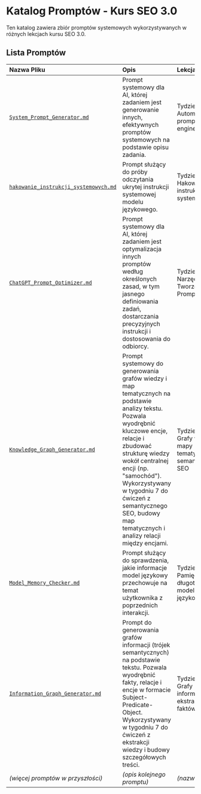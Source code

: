# Katalog Promptów - Kurs SEO 3.0

Ten katalog zawiera zbiór promptów systemowych wykorzystywanych w różnych lekcjach kursu SEO 3.0.

## Lista Promptów

| Nazwa Pliku | Opis | Lekcja |
| :-------------------------------- | :------------------------------------------------------------------------------------------------------------------------------- | :--------------------------------------------- |
| [`System_Prompt_Generator.md`](System_Prompt_Generator.md) | Prompt systemowy dla AI, której zadaniem jest generowanie innych, efektywnych promptów systemowych na podstawie opisu zadania. | Tydzień 3 - Automatyczny prompt engineering  |
| [`hakowanie_instrukcji_systemowych.md`](hakowanie_instrukcji_systemowych.md) | Prompt służący do próby odczytania ukrytej instrukcji systemowej modelu językowego. | Tydzień 3 - Hakowanie instrukcji systemowych |
| [`ChatGPT_Prompt_Optimizer.md`](ChatGPT_Prompt_Optimizer.md) | Prompt systemowy dla AI, której zadaniem jest optymalizacja innych promptów według określonych zasad, w tym jasnego definiowania zadań, dostarczania precyzyjnych instrukcji i dostosowania do odbiorcy. | Tydzień 3 - Narzędzia do Tworzenia Promptów |
| [`Knowledge_Graph_Generator.md`](Knowledge_Graph_Generator.md) | Prompt systemowy do generowania grafów wiedzy i map tematycznych na podstawie analizy tekstu. Pozwala wyodrębnić kluczowe encje, relacje i zbudować strukturę wiedzy wokół centralnej encji (np. "samochód"). Wykorzystywany w tygodniu 7 do ćwiczeń z semantycznego SEO, budowy map tematycznych i analizy relacji między encjami. | Tydzień 7 - Grafy wiedzy, mapy tematyczne, semantyczne SEO |
| [`Model_Memory_Checker.md`](Model_Memory_Checker.md) | Prompt służący do sprawdzenia, jakie informacje model językowy przechowuje na temat użytkownika z poprzednich interakcji. | Tydzień 4 - Pamięć długoterminowa modeli językowych |
| [`Information_Graph_Generator.md`](Information_Graph_Generator.md) | Prompt do generowania grafów informacji (trójek semantycznych) na podstawie tekstu. Pozwala wyodrębnić fakty, relacje i encje w formacie Subject-Predicate-Object. Wykorzystywany w tygodniu 7 do ćwiczeń z ekstrakcji wiedzy i budowy szczegółowych treści. | Tydzień 7 - Grafy informacji, ekstrakcja faktów |
| *(więcej promptów w przyszłości)* | *(opis kolejnego promptu)* | *(nazwa lekcji)* | 